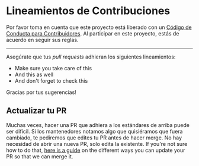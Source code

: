 # Lineamientos de Contribuciones

Por favor toma en cuenta que este proyecto está liberado con un [Código de Conducta para Contribuidores](code-of-conduct.md). Al participar en este proyecto, estás de acuerdo en seguir sus reglas.

---

Asegúrate que tus *pull requests* adhieran los siguientes lineamientos:

- Make sure you take care of this
- And this as well
- And don't forget to check this

Gracias por tus sugerencias!


## Actualizar tu PR

Muchas veces, hacer una PR que adhiera a los estándares de arriba puede ser difícil.
Si los mantenedores notamos algo que quisiéramos que fuera cambiado, te pediremos que edites tu PR antes de hacer merge. No hay necesidad de abrir una nueva PR, solo edita la existente. If you're not sure how to do that,
[here is a guide](https://github.com/RichardLitt/knowledge/blob/master/github/amending-a-commit-guide.md)
on the different ways you can update your PR so that we can merge it.